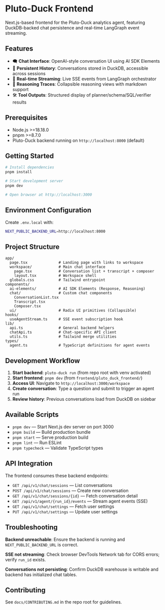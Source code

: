 # Pluto-Duck Frontend

Next.js-based frontend for the Pluto-Duck analytics agent, featuring DuckDB-backed chat persistence and real-time LangGraph event streaming.

## Features

- 🗨️ **Chat Interface**: OpenAI-style conversation UI using AI SDK Elements
- 💾 **Persistent History**: Conversations stored in DuckDB, accessible across sessions
- 🔄 **Real-time Streaming**: Live SSE events from LangGraph orchestrator
- 🧠 **Reasoning Traces**: Collapsible reasoning views with markdown support
- 🛠️ **Tool Outputs**: Structured display of planner/schema/SQL/verifier results

## Prerequisites

- Node.js >=18.18.0
- pnpm >=8.7.0
- Pluto-Duck backend running on `http://localhost:8000` (default)

## Getting Started

```bash
# Install dependencies
pnpm install

# Start development server
pnpm dev

# Open browser at http://localhost:3000
```

## Environment Configuration

Create `.env.local` with:

```bash
NEXT_PUBLIC_BACKEND_URL=http://localhost:8000
```

## Project Structure

```
app/
  page.tsx              # Landing page with links to workspace
  workspace/            # Main chat interface
    page.tsx            # Conversation list + transcript + composer
    layout.tsx          # Workspace shell
  globals.css           # Tailwind entrypoint
components/
  ai-elements/          # AI SDK Elements (Response, Reasoning)
  chat/                 # Custom chat components
    ConversationList.tsx
    Transcript.tsx
    Composer.tsx
  ui/                   # Radix UI primitives (Collapsible)
hooks/
  useAgentStream.ts     # SSE event subscription hook
lib/
  api.ts                # General backend helpers
  chatApi.ts            # Chat-specific API client
  utils.ts              # Tailwind merge utilities
types/
  agent.ts              # TypeScript definitions for agent events
```

## Development Workflow

1. **Start backend**: `pluto-duck run` (from repo root with venv activated)
2. **Start frontend**: `pnpm dev` (from `frontend/pluto_duck_frontend/`)
3. **Access UI**: Navigate to `http://localhost:3000/workspace`
4. **Create conversation**: Type a question and submit to trigger an agent run
5. **Review history**: Previous conversations load from DuckDB on sidebar

## Available Scripts

- `pnpm dev` — Start Next.js dev server on port 3000
- `pnpm build` — Build production bundle
- `pnpm start` — Serve production build
- `pnpm lint` — Run ESLint
- `pnpm typecheck` — Validate TypeScript types

## API Integration

The frontend consumes these backend endpoints:

- `GET /api/v1/chat/sessions` — List conversations
- `POST /api/v1/chat/sessions` — Create new conversation
- `GET /api/v1/chat/sessions/{id}` — Fetch conversation detail
- `GET /api/v1/agent/{run_id}/events` — Stream agent events (SSE)
- `GET /api/v1/chat/settings` — Fetch user settings
- `PUT /api/v1/chat/settings` — Update user settings

## Troubleshooting

**Backend unreachable**: Ensure the backend is running and `NEXT_PUBLIC_BACKEND_URL` is correct.

**SSE not streaming**: Check browser DevTools Network tab for CORS errors; verify `run_id` exists.

**Conversations not persisting**: Confirm DuckDB warehouse is writable and backend has initialized chat tables.

## Contributing

See `docs/CONTRIBUTING.md` in the repo root for guidelines.

